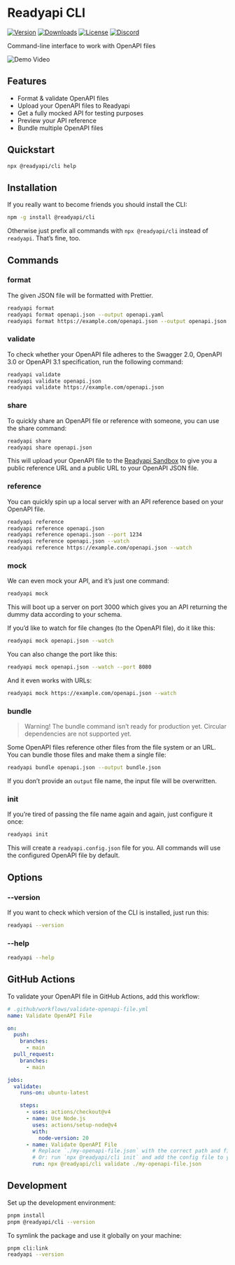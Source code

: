 # Readyapi CLI

[![Version](https://img.shields.io/npm/v/%40readyapi/cli)](https://www.npmjs.com/package/@readyapi/cli)
[![Downloads](https://img.shields.io/npm/dm/%40readyapi/cli)](https://www.npmjs.com/package/@readyapi/cli)
[![License](https://img.shields.io/npm/l/%40readyapi%2Fapi-reference)](https://www.npmjs.com/package/@readyapi/cli)
[![Discord](https://img.shields.io/discord/1135330207960678410?style=flat&color=5865F2)](https://discord.gg/8HeZcRGPFS)

Command-line interface to work with OpenAPI files

![Demo Video](https://github.com/khulnasoft/readyapi.js/assets/6374090/ebd02178-503d-4a70-b292-a52a74b35008)

## Features

- Format & validate OpenAPI files
- Upload your OpenAPI files to Readyapi
- Get a fully mocked API for testing purposes
- Preview your API reference
- Bundle multiple OpenAPI files

## Quickstart

```bash
npx @readyapi/cli help
```

## Installation

If you really want to become friends you should install the CLI:

```bash
npm -g install @readyapi/cli
```

Otherwise just prefix all commands with `npx @readyapi/cli` instead of `readyapi`. That’s fine, too.

## Commands

### format

The given JSON file will be formatted with Prettier.

```bash
readyapi format
readyapi format openapi.json --output openapi.yaml
readyapi format https://example.com/openapi.json --output openapi.json
```

### validate

To check whether your OpenAPI file adheres to the Swagger 2.0, OpenAPI 3.0 or OpenAPI 3.1 specification, run the following command:

```bash
readyapi validate
readyapi validate openapi.json
readyapi validate https://example.com/openapi.json
```

### share

To quickly share an OpenAPI file or reference with someone, you can use the share command:

```bash
readyapi share
readyapi share openapi.json
```

This will upload your OpenAPI file to the [Readyapi Sandbox](https://sandbox.ready-api.khulnasoft.com/) to give you a public reference URL and a public URL to your OpenAPI JSON file.

### reference

You can quickly spin up a local server with an API reference based on your OpenAPI file.

```bash
readyapi reference
readyapi reference openapi.json
readyapi reference openapi.json --port 1234
readyapi reference openapi.json --watch
readyapi reference https://example.com/openapi.json --watch
```

### mock

We can even mock your API, and it’s just one command:

```bash
readyapi mock
```

This will boot up a server on port 3000 which gives you an API returning the dummy data according to your schema.

If you’d like to watch for file changes (to the OpenAPI file), do it like this:

```bash
readyapi mock openapi.json --watch
```

You can also change the port like this:

```bash
readyapi mock openapi.json --watch --port 8080
```

And it even works with URLs:

```bash
readyapi mock https://example.com/openapi.json --watch
```

### bundle

> Warning! The bundle command isn’t ready for production yet. Circular dependencies are not supported yet.

Some OpenAPI files reference other files from the file system or an URL. You can bundle those files and make them a single file:

```bash
readyapi bundle openapi.json --output bundle.json
```

If you don’t provide an `output` file name, the input file will be overwritten.

### init

If you’re tired of passing the file name again and again, just configure it once:

```bash
readyapi init
```

This will create a `readyapi.config.json` file for you. All commands will use the configured OpenAPI file by default.

## Options

### --version

If you want to check which version of the CLI is installed, just run this:

```bash
readyapi --version
```

### --help

```bash
readyapi --help
```

## GitHub Actions

To validate your OpenAPI file in GitHub Actions, add this workflow:

```yml
# .github/workflows/validate-openapi-file.yml
name: Validate OpenAPI File

on:
  push:
    branches:
      - main
  pull_request:
    branches:
      - main

jobs:
  validate:
    runs-on: ubuntu-latest

    steps:
      - uses: actions/checkout@v4
      - name: Use Node.js
        uses: actions/setup-node@v4
        with:
          node-version: 20
      - name: Validate OpenAPI File
        # Replace `./my-openapi-file.json` with the correct path and filename for your project.
        # Or: run `npx @readyapi/cli init` and add the config file to your repository.
        run: npx @readyapi/cli validate ./my-openapi-file.json
```

## Development

Set up the development environment:

```bash
pnpm install
pnpm @readyapi/cli --version
```

To symlink the package and use it globally on your machine:

```bash
pnpm cli:link
readyapi --version
```
